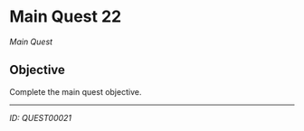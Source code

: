 # Main Quest 22

*Main Quest*

## Objective
Complete the main quest objective.

---
*ID: QUEST00021*